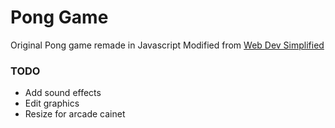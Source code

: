 # Pong Game
Original Pong game remade in Javascript
Modified from [Web Dev Simplified](https://www.youtube.com/watch?v=PeY6lXPrPaA&list=LL)


### TODO
- Add sound effects
- Edit graphics
- Resize for arcade cainet
